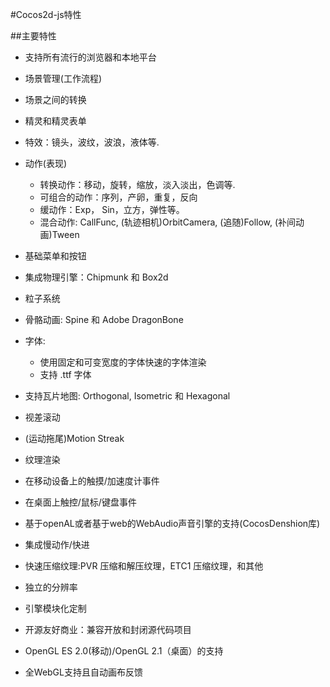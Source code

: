 
#Cocos2d-js特性

##主要特性
- 支持所有流行的浏览器和本地平台
- 场景管理(工作流程)
- 场景之间的转换
- 精灵和精灵表单
- 特效：镜头，波纹，波浪，液体等.
- 动作(表现)
	- 转换动作：移动，旋转，缩放，淡入淡出，色调等.
	- 可组合的动作：序列，产卵，重复，反向
	- 缓动作：Exp， Sin，立方，弹性等。
	- 混合动作: CallFunc, (轨迹相机)OrbitCamera, (追随)Follow, (补间动画)Tween

- 基础菜单和按钮
- 集成物理引擎：Chipmunk 和 Box2d
- 粒子系统
- 骨骼动画: Spine 和 Adobe DragonBone
- 字体:
	- 使用固定和可变宽度的字体快速的字体渲染
	- 支持 .ttf 字体
- 支持瓦片地图: Orthogonal, Isometric 和 Hexagonal
- 视差滚动
- (运动拖尾)Motion Streak
- 纹理渲染
- 在移动设备上的触摸/加速度计事件
- 在桌面上触控/鼠标/键盘事件
- 基于openAL或者基于web的WebAudio声音引擎的支持(CocosDenshion库)
- 集成慢动作/快进
- 快速压缩纹理:PVR 压缩和解压纹理，ETC1 压缩纹理，和其他
- 独立的分辨率
- 引擎模块化定制
- 开源友好商业：兼容开放和封闭源代码项目 
- OpenGL ES 2.0(移动)/OpenGL 2.1（桌面）的支持
- 全WebGL支持且自动画布反馈
